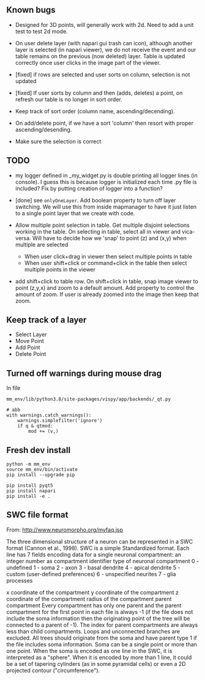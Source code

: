 ## Known bugs

 - Designed for 3D points, will generally work with 2d. Need to add a unit test to test 2d mode.
 
 - On user delete layer (with napari gui trash can icon), although another layer is selected (in napari viewer), we do not receive the event and our table remains on the previous (now deleted) layer. Table is updated correctly once user clicks in the image part of the viewer.

 - [fixed] if rows are selected and user sorts on column, selection is not updated

 - [fixed] If user sorts by column and then (adds, deletes) a point, on refresh our table is no longer in sort order.
  - Keep track of sort order (column name, ascending/decending).
   - On add/delete point, if we have a sort 'column' then resort with proper ascending/desending.
   - Make sure the selection is correct


## TODO

 - my logger defined in _my_widget.py is double printing all logger lines (in console). I guess this is because logger is initialized each time .py file is  included? Fix by putting creation of logger into a function?

 - [done] see `onlyOneLayer`. Add boolean property to turn off layer switching. We will use this from inside mapmanager to have it just listen to a single point layer that we create with code.
 
 - Allow multiple point selection in table. Get multiple disjoint selections working in the table. On selecting in table, select all in viewer and vica-versa. Will have to decide how we 'snap' to point (z) and (x,y) when multiple are selected
   - When user click+drag in viewer then select multiple points in table
   - When user shift+click or command+click in the table then select multiple points in the viewer

 - add shift+click to table row. On shift+click in table, snap image viewer to point (z,y,x) and zoom to a default amount. Add property to control the amount of zoom. If user is already zoomed into the image then keep that zoom.
 
## Keep track of a layer

- Select Layer
- Move Point
- Add Point
- Delete Point

## Turned off warnings during mouse drag

In file

```
mm_env/lib/python3.8/site-packages/vispy/app/backends/_qt.py
```

```
# abb
with warnings.catch_warnings():
	warnings.simplefilter('ignore')
	if q & qtmod:
		mod += (v,)
```

## Fresh dev install

```
python -m mm_env
source mm_env/bin/activate
pip install --upgrade pip

pip install pyqt5
pip install napari
pip install -e .
```

## SWC file format

From: http://www.neuromorpho.org/myfaq.jsp

The three dimensional structure of a neuron can be represented in a SWC format (Cannon et al., 1998). SWC is a simple Standardized format. Each line has 7 fields encoding data for a single neuronal compartment:
an integer number as compartment identifier
type of neuronal compartment
   0 - undefined
   1 - soma
   2 - axon
   3 - basal dendrite
   4 - apical dendrite
   5 - custom (user-defined preferences)
   6 - unspecified neurites
   7 - glia processes

x coordinate of the compartment
y coordinate of the compartment
z coordinate of the compartment
radius of the compartment
parent compartment
Every compartment has only one parent and the parent compartment for the first point in each file is always -1 (if the file does not include the soma information then the originating point of the tree will be connected to a parent of -1). The index for parent compartments are always less than child compartments. Loops and unconnected branches are excluded. All trees should originate from the soma and have parent type 1 if the file includes soma information. Soma can be a single point or more than one point. When the soma is encoded as one line in the SWC, it is interpreted as a "sphere". When it is encoded by more than 1 line, it could be a set of tapering cylinders (as in some pyramidal cells) or even a 2D projected contour ("circumference").

